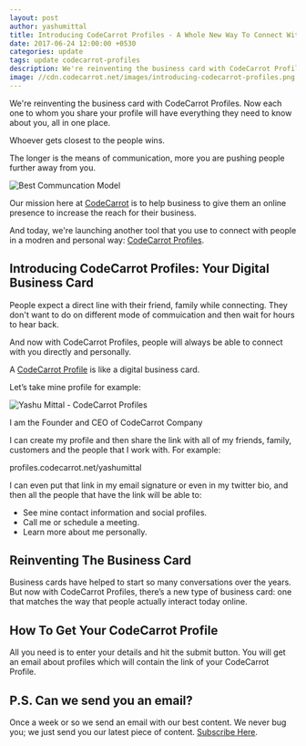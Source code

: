 ```yaml
---
layout: post
author: yashumittal
title: Introducing CodeCarrot Profiles - A Whole New Way To Connect With People
date: 2017-06-24 12:00:00 +0530
categories: update
tags: update codecarrot-profiles
description: We're reinventing the business card with CodeCarrot Profiles. Now each one to whom you share your profile will have everything they need to know about you, all in one place.
image: //cdn.codecarrot.net/images/introducing-codecarrot-profiles.png
---
```


We're reinventing the business card with CodeCarrot Profiles. Now each one to whom you share your profile will have everything they need to know about you, all in one place.

<div class="callout">
Whoever gets closest to the people wins.
</div>

The longer is the means of communication, more you are pushing people further away from you.

![Best Communcation Model](//cdn.codecarrot.net/images/best-communcation-model.jpg)

Our mission here at [CodeCarrot](//www.codecarrot.net/) is to help business to give them an online presence to increase the reach for their business.

And today, we're launching another tool that you use to connect with people in a modren and personal way: [CodeCarrot Profiles](//www.codecarrot.net/profiles).

## Introducing CodeCarrot Profiles: Your Digital Business Card

People expect a direct line with their friend, family while connecting. They don't want to do on different mode of commuication and then wait for hours to hear back.

And now with CodeCarrot Profiles, people will always be able to connect with you directly and personally.

A [CodeCarrot Profile](//www.codecarrot.net/profiles) is like a digital business card.

Let’s take mine profile for example:

![Yashu Mittal - CodeCarrot Profiles](//cdn.codecarrot.net/images/yashu-mittal-codecarrot-profile.png)

I am the Founder and CEO of CodeCarrot Company

I can create my profile and then share the link with all of my friends, family, customers and the people that I work with. For example:

<div class="callout">
profiles.codecarrot.net/yashumittal
</div>

I can even put that link in my email signature or even in my twitter bio, and then all the people that have the link will be able to:

* See mine contact information and social profiles.
* Call me or schedule a meeting.
* Learn more about me personally.

## Reinventing The Business Card

Business cards have helped to start so many conversations over the years. But now with CodeCarrot Profiles, there’s a new type of business card: one that matches the way that people actually interact today online.

## How To Get Your CodeCarrot Profile

All you need is to enter your details and hit the submit button. You will get an email about profiles which will contain the link of your CodeCarrot Profile.

## P.S. Can we send you an email?

Once a week or so we send an email with our best content. We never bug you; we just send you our latest piece of content. [Subscribe Here](#subscribe).
